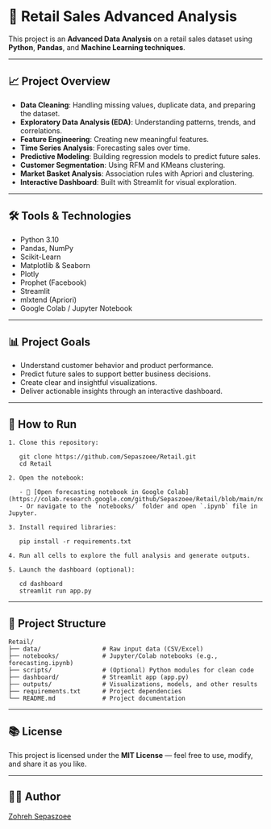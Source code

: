 # 🛒 Retail Sales Advanced Analysis

This project is an **Advanced Data Analysis** on a retail sales dataset using **Python**, **Pandas**, and **Machine Learning techniques**.

---

## 📈 Project Overview

- **Data Cleaning**: Handling missing values, duplicate data, and preparing the dataset.
- **Exploratory Data Analysis (EDA)**: Understanding patterns, trends, and correlations.
- **Feature Engineering**: Creating new meaningful features.
- **Time Series Analysis**: Forecasting sales over time.
- **Predictive Modeling**: Building regression models to predict future sales.
- **Customer Segmentation**: Using RFM and KMeans clustering.
- **Market Basket Analysis**: Association rules with Apriori and clustering.
- **Interactive Dashboard**: Built with Streamlit for visual exploration.

---

## 🛠️ Tools & Technologies

- Python 3.10
- Pandas, NumPy
- Scikit-Learn
- Matplotlib & Seaborn
- Plotly
- Prophet (Facebook)
- Streamlit
- mlxtend (Apriori)
- Google Colab / Jupyter Notebook

---

## 📊 Project Goals

- Understand customer behavior and product performance.
- Predict future sales to support better business decisions.
- Create clear and insightful visualizations.
- Deliver actionable insights through an interactive dashboard.

---

## 🚀 How to Run

```
1. Clone this repository:

   git clone https://github.com/Sepaszoee/Retail.git
   cd Retail

2. Open the notebook:

   - 📘 [Open forecasting notebook in Google Colab](https://colab.research.google.com/github/Sepaszoee/Retail/blob/main/notebooks/forecasting.ipynb)
   - Or navigate to the `notebooks/` folder and open `.ipynb` file in Jupyter.

3. Install required libraries:

   pip install -r requirements.txt

4. Run all cells to explore the full analysis and generate outputs.

5. Launch the dashboard (optional):

   cd dashboard
   streamlit run app.py
```

---

## 📂 Project Structure

```
Retail/
├── data/                 # Raw input data (CSV/Excel)
├── notebooks/            # Jupyter/Colab notebooks (e.g., forecasting.ipynb)
├── scripts/              # (Optional) Python modules for clean code
├── dashboard/            # Streamlit app (app.py)
├── outputs/              # Visualizations, models, and other results
├── requirements.txt      # Project dependencies
└── README.md             # Project documentation
```

---

## 📚 License

This project is licensed under the **MIT License** — feel free to use, modify, and share it as you like.

---

## 👩‍💻 Author

[Zohreh Sepaszoee](https://github.com/Sepaszoee)
